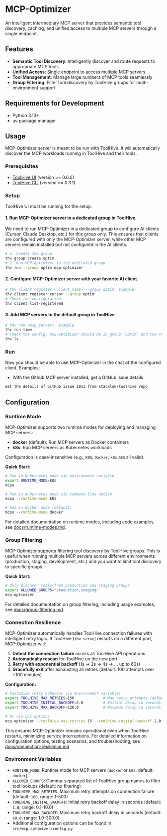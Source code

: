 # MCP-Optimizer

An intelligent intermediary MCP server that provides semantic tool discovery, caching, and unified access to multiple MCP servers through a single endpoint.

## Features

- **Semantic Tool Discovery**: Intelligently discover and route requests to appropriate MCP tools
- **Unified Access**: Single endpoint to access multiple MCP servers
- **Tool Management**: Manage large numbers of MCP tools seamlessly
- **Group Filtering**: Filter tool discovery by ToolHive groups for multi-environment support

## Requirements for Development

- Python 3.13+
- uv package manager

## Usage

MCP-Optimizer server is meant to be run with ToolHive. It will automatically discover the MCP workloads running in ToolHive and their tools.

### Prerequisites

- [ToolHive UI](https://docs.stacklok.com/toolhive/tutorials/quickstart-ui#step-1-install-the-toolhive-ui) (version >= 0.6.0)
- [ToolHive CLI](https://docs.stacklok.com/toolhive/tutorials/quickstart-cli#step-1-install-toolhive) (version >= 0.3.1)

### Setup

ToolHive UI must be running for the setup.

#### 1. Run MCP-Optimizer server in a dedicated group in ToolHive.

We need to run MCP-Optimizer in a dedicated group to configure AI clients (Cursor, Claude Desktop, etc.) for this group only. This ensures that clients are configured with only the MCP-Optimizer server, while other MCP servers remain installed but not configured in the AI clients.
```bash
# 1. Create the group
thv group create optim
# 2. Run MCP-Optimizer in the dedicated group
thv run --group optim mcp-optimizer
```

#### 2. Configure MCP-Optimizer server with your favorite AI client.

```bash
# thv client register <client_name> --group optim. Example:
thv client register cursor --group optim
# Check the configuration
thv client list-registered
```

#### 3. Add MCP servers to the default group in ToolHive

```bash
# thv run <mcp_server>. Example
thv run time
# Check the config. mcp-optimizer should be in group `optim` and the rest in `default`
thv ls
```

### Run

Now you should be able to use MCP-Optimizer in the chat of the configured client. Examples:
- With the Github MCP server installed, get a GitHub issue details
```markdown
Get the details of GitHub issue 1911 from stacklok/toolhive repo
```

## Configuration

### Runtime Mode

MCP-Optimizer supports two runtime modes for deploying and managing MCP servers:

- **docker** (default): Run MCP servers as Docker containers
- **k8s**: Run MCP servers as Kubernetes workloads

Configuration is case-insensitive (e.g., `K8S`, `Docker`, `k8s` are all valid).

**Quick Start:**
```bash
# Run in Kubernetes mode via environment variable
export RUNTIME_MODE=k8s
mcpo

# Run in Kubernetes mode via command line option
mcpo --runtime-mode k8s

# Run in Docker mode (default)
mcpo --runtime-mode docker
```

For detailed documentation on runtime modes, including code examples, see [docs/runtime-modes.md](docs/runtime-modes.md).

### Group Filtering

MCP-Optimizer supports filtering tool discovery by ToolHive groups. This is useful when running multiple MCP servers across different environments (production, staging, development, etc.) and you want to limit tool discovery to specific groups.

**Quick Start:**
```bash
# Only discover tools from production and staging groups
export ALLOWED_GROUPS="production,staging"
mcp-optimizer
```

For detailed documentation on group filtering, including usage examples, see [docs/group-filtering.md](docs/group-filtering.md).

### Connection Resilience

MCP-Optimizer automatically handles ToolHive connection failures with intelligent retry logic. If ToolHive (`thv serve`) restarts on a different port, MCP-Optimizer will:

1. **Detect the connection failure** across all ToolHive API operations
2. **Automatically rescan** for ToolHive on the new port
3. **Retry with exponential backoff** (1s → 2s → 4s → ... up to 60s)
4. **Gracefully exit** after exhausting all retries (default: 100 attempts over ~100 minutes)

**Configuration:**
```bash
# Customize retry behavior via environment variables
export TOOLHIVE_MAX_RETRIES=150             # Max retry attempts (default: 100)
export TOOLHIVE_INITIAL_BACKOFF=2.0         # Initial delay in seconds (default: 1.0)
export TOOLHIVE_MAX_BACKOFF=120.0           # Maximum delay in seconds (default: 60.0)

# Or via CLI options
mcp-optimizer --toolhive-max-retries 15 --toolhive-initial-backoff 2.0
```

This ensures MCP-Optimizer remains operational even when ToolHive restarts, minimizing service interruptions. For detailed information on configuration options, testing scenarios, and troubleshooting, see [docs/connection-resilience.md](docs/connection-resilience.md).

### Environment Variables

- `RUNTIME_MODE`: Runtime mode for MCP servers (`docker` or `k8s`, default: `docker`)
- `ALLOWED_GROUPS`: Comma-separated list of ToolHive group names to filter tool lookups (default: no filtering)
- `TOOLHIVE_MAX_RETRIES`: Maximum retry attempts on connection failure (default: `100`, range: 1-500)
- `TOOLHIVE_INITIAL_BACKOFF`: Initial retry backoff delay in seconds (default: `1.0`, range: 0.1-10.0)
- `TOOLHIVE_MAX_BACKOFF`: Maximum retry backoff delay in seconds (default: `60.0`, range: 1.0-300.0)
- Additional configuration options can be found in `src/mcp_optimizer/config.py`
